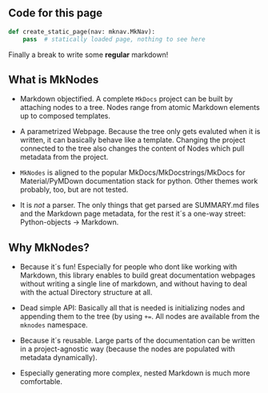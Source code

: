 ## Code for this page

``` py
def create_static_page(nav: mknav.MkNav):
    pass  # statically loaded page, nothing to see here
```


Finally a break to write some **regular** markdown!


## What is MkNodes

* Markdown objectified. A complete `MkDocs` project can be built by attaching nodes
  to a tree. Nodes range from atomic Markdown elements up to composed templates.

* A parametrized Webpage. Because the tree only gets evaluted when it is written,
  it can basically behave like a template. Changing the project connected to the
  tree also changes the content of Nodes which pull metadata from the project.

* `MkNodes` is aligned to the popular MkDocs/MkDocstrings/MkDocs for Material/PyMDown
  documentation stack for python. Other themes work probably, too, but are not tested.

* It is *not* a parser. The only things that get parsed are SUMMARY.md files and the
  Markdown page metadata, for the rest it´s a one-way street: Python-objects -> Markdown.

## Why MkNodes?

* Because it´s fun! Especially for people who dont like working with Markdown, this
  library enables to build great documentation webpages without writing a single line
  of markdown, and without having to deal with the actual Directory structure at all.

* Dead simple API: Basically all that is needed is initializing nodes and appending them to
  the tree (by using `+=`. All nodes are available from the `mknodes` namespace.

* Because it´s reusable. Large parts of the documentation can be written in a project-agnostic way (because the nodes are populated with metadata dynamically).

* Especially generating more complex, nested Markdown is much more comfortable.
